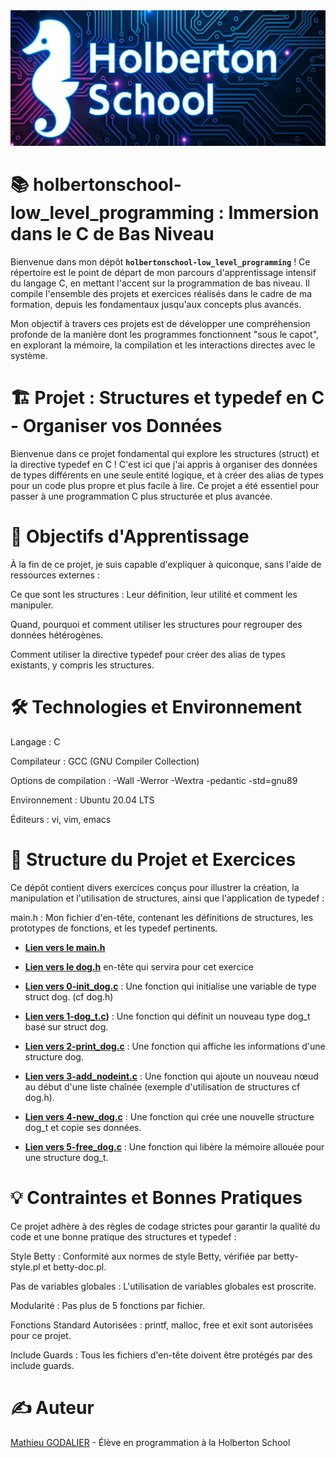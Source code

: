 <img src= "https://github.com/Mathieu7483/Aiko78-Photgraphy/blob/main/img/holberton%20modif.png">

# 📚 holbertonschool-low_level_programming : Immersion dans le C de Bas Niveau

Bienvenue dans mon dépôt **`holbertonschool-low_level_programming`** ! Ce répertoire est le point de départ de mon parcours d'apprentissage intensif du langage C, en mettant l'accent sur la programmation de bas niveau. Il compile l'ensemble des projets et exercices réalisés dans le cadre de ma formation, depuis les fondamentaux jusqu'aux concepts plus avancés.

Mon objectif à travers ces projets est de développer une compréhension profonde de la manière dont les programmes fonctionnent "sous le capot", en explorant la mémoire, la compilation et les interactions directes avec le système.

# 🏗️ Projet : Structures et typedef en C - Organiser vos Données
Bienvenue dans ce projet fondamental qui explore les structures (struct) et la directive typedef en C ! C'est ici que j'ai appris à organiser des données de types différents en une seule entité logique, et à créer des alias de types pour un code plus propre et plus facile à lire. Ce projet a été essentiel pour passer à une programmation C plus structurée et plus avancée.

# 🎯 Objectifs d'Apprentissage
À la fin de ce projet, je suis capable d'expliquer à quiconque, sans l'aide de ressources externes :

Ce que sont les structures : Leur définition, leur utilité et comment les manipuler.

Quand, pourquoi et comment utiliser les structures pour regrouper des données hétérogènes.

Comment utiliser la directive typedef pour créer des alias de types existants, y compris les structures.

# 🛠️ Technologies et Environnement
Langage : C

Compilateur : GCC (GNU Compiler Collection)

Options de compilation : -Wall -Werror -Wextra -pedantic -std=gnu89

Environnement : Ubuntu 20.04 LTS

Éditeurs : vi, vim, emacs

# 📖 Structure du Projet et Exercices
Ce dépôt contient divers exercices conçus pour illustrer la création, la manipulation et l'utilisation de structures, ainsi que l'application de typedef :

main.h : Mon fichier d'en-tête, contenant les définitions de structures, les prototypes de fonctions, et les typedef pertinents.
* **[Lien vers le main.h](https://github.com/Mathieu7483/holbertonschool-low_level_programming/blob/main/structures_typedef/main.h)**
* **[Lien vers le dog.h](https://github.com/Mathieu7483/holbertonschool-low_level_programming/blob/main/structures_typedef/dog.h)** en-tête qui servira pour cet exercice

* **[Lien vers 0-init_dog.c]()** : Une fonction qui initialise une variable de type struct dog. (cf dog.h)

* **[Lien vers 1-dog_t.c](https://github.com/Mathieu7483/holbertonschool-low_level_programming/blob/main/structures_typedef/1-init_dog.c))** : Une fonction qui définit un nouveau type dog_t basé sur struct dog.

* **[Lien vers 2-print_dog.c](https://github.com/Mathieu7483/holbertonschool-low_level_programming/blob/main/structures_typedef/2-print_dog.c)** : Une fonction qui affiche les informations d'une structure dog.

* **[Lien vers 3-add_nodeint.c]()** : Une fonction qui ajoute un nouveau nœud au début d'une liste chaînée (exemple d'utilisation de structures cf dog.h).

* **[Lien vers 4-new_dog.c](https://github.com/Mathieu7483/holbertonschool-low_level_programming/blob/main/structures_typedef/4-new_dog.c)** : Une fonction qui crée une nouvelle structure dog_t et copie ses données.

* **[Lien vers 5-free_dog.c](https://github.com/Mathieu7483/holbertonschool-low_level_programming/blob/main/structures_typedef/5-free_dog.c)** : Une fonction qui libère la mémoire allouée pour une structure dog_t.


# 💡 Contraintes et Bonnes Pratiques
Ce projet adhère à des règles de codage strictes pour garantir la qualité du code et une bonne pratique des structures et typedef :

Style Betty : Conformité aux normes de style Betty, vérifiée par betty-style.pl et betty-doc.pl.

Pas de variables globales : L'utilisation de variables globales est proscrite.

Modularité : Pas plus de 5 fonctions par fichier.

Fonctions Standard Autorisées : printf, malloc, free et exit sont autorisées pour ce projet.

Include Guards : Tous les fichiers d'en-tête doivent être protégés par des include guards.


# ✍️ Auteur
[Mathieu GODALIER](https://github.com/Mathieu7483) - Élève en programmation à la Holberton School
